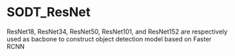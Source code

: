 # SODT_ResNet
ResNet18, ResNet34, ResNet50, ResNet101, and ResNet152 are respectively used as bacbone to construct object detection model based on Faster RCNN
